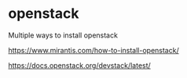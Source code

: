 # openstack

Multiple ways to install openstack

https://www.mirantis.com/how-to-install-openstack/

https://docs.openstack.org/devstack/latest/
